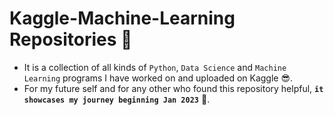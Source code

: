 # Kaggle-Machine-Learning Repositories 🌿

- It is a collection of all kinds of `Python`, `Data Science` and `Machine Learning` programs I have worked on and uploaded on Kaggle 😎.
- For my future self and for any other who found this repository helpful, **`it showcases my journey beginning Jan 2023`** 🦾.